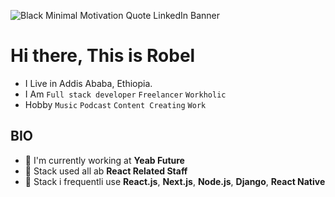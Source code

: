 
<!--
**baydisng13/Baydisng13** is a ✨ _special_ ✨ repository because its `README.md` (this file) appears on your GitHub profile.

Here are some ideas to get you started:

- 🔭 I’m currently working At BN Software Texhnology
- 🌱 I’m currently learning Computer Secince 
- 👯 I’m looking to collaborate on Front end projects 
- 🤔 I’m looking for help with ...
- 💬 Ask me about ...
- 📫 How to reach me: ...
- 😄 Pronouns: ...
- ⚡️ Fun fact: ...
-->

![Black Minimal Motivation Quote LinkedIn Banner](https://user-images.githubusercontent.com/44190023/205405064-5aa93cb8-34b2-4407-9231-b3e292a548a4.gif)

# Hi there, This is Robel 

- I Live in Addis Ababa, Ethiopia.
- I Am `Full stack developer` `Freelancer` `Workholic`
- Hobby `Music`  `Podcast` `Content Creating` `Work`

## BIO

- 🏢 I'm currently working at **Yeab Future**
- 🌱 Stack used all ab **React Related Staff**
- 💬 Stack i frequentli use  **React.js**, **Next.js**, **Node.js**, **Django**, **React Native** 


 
